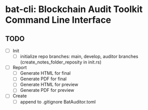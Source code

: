 # bat-cli: Blockchain Audit Toolkit Command Line Interface

## TODO

- [ ] Init
  - [ ] initialize repo branches: main, develop, auditor branches (create_notes_folder_reposity in init.rs)
- [ ] Report
  - [ ] Generate HTML for final
  - [ ] Generate PDF for final
  - [ ] Generate HTML for preview
  - [ ] Generate PDF for preview
- [ ] Create
  - [ ] append to .gitignore BatAuditor.toml
